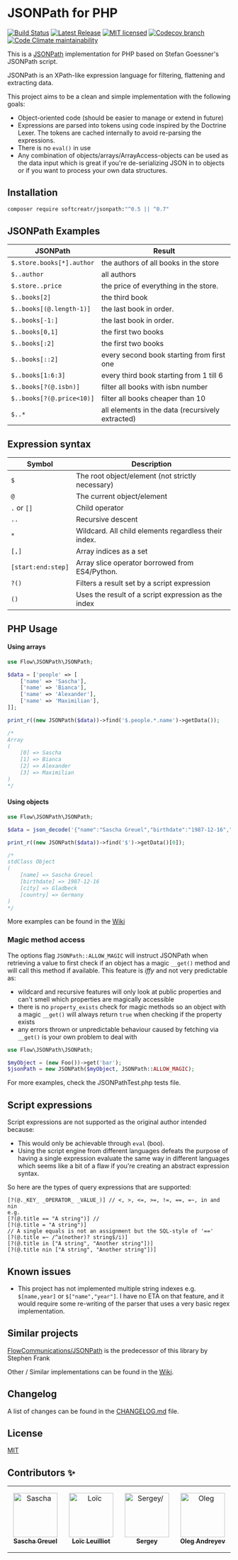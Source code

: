 # JSONPath for PHP

[![Build Status](https://img.shields.io/github/workflow/status/SoftCreatR/JSONPath/Test/main?label=Build%20Status)](https://github.com/SoftCreatR/JSONPath/actions?query=workflow%3ATest)
[![Latest Release](https://img.shields.io/packagist/v/SoftCreatR/JSONPath?color=blue&label=Latest%20Release)](https://packagist.org/packages/softcreatr/jsonpath)
[![MIT licensed](https://img.shields.io/badge/license-MIT-blue.svg)](./LICENSE)
[![Codecov branch](https://img.shields.io/codecov/c/github/SoftCreatR/JSONPath)](https://codecov.io/gh/SoftCreatR/JSONPath)
[![Code Climate maintainability](https://img.shields.io/codeclimate/maintainability-percentage/SoftCreatR/JSONPath)](https://codeclimate.com/github/SoftCreatR/JSONPath)

This is a [JSONPath](http://goessner.net/articles/JsonPath/) implementation for PHP based on Stefan Goessner's JSONPath script.

JSONPath is an XPath-like expression language for filtering, flattening and extracting data.

This project aims to be a clean and simple implementation with the following goals:

 - Object-oriented code (should be easier to manage or extend in future)
 - Expressions are parsed into tokens using code inspired by the Doctrine Lexer. The tokens are cached internally to avoid re-parsing the expressions.
 - There is no `eval()` in use
 - Any combination of objects/arrays/ArrayAccess-objects can be used as the data input which is great if you're de-serializing JSON in to objects or if you want to process your own data structures.

## Installation

```bash
composer require softcreatr/jsonpath:"^0.5 || ^0.7"
```

## JSONPath Examples

JSONPath                  | Result
--------------------------|-------------------------------------
`$.store.books[*].author` | the authors of all books in the store
`$..author`               | all authors
`$.store..price`          | the price of everything in the store.
`$..books[2]`             | the third book
`$..books[(@.length-1)]`  | the last book in order.
`$..books[-1:]`           | the last book in order.
`$..books[0,1]`           | the first two books
`$..books[:2]`            | the first two books
`$..books[::2]`           | every second book starting from first one
`$..books[1:6:3]`         | every third book starting from 1 till 6
`$..books[?(@.isbn)]`     | filter all books with isbn number
`$..books[?(@.price<10)]` | filter all books cheaper than 10
`$..*`                    | all elements in the data (recursively extracted)


Expression syntax
---

Symbol                | Description
----------------------|-------------------------
`$`                   | The root object/element (not strictly necessary)
`@`                   | The current object/element
`.` or `[]`           | Child operator
`..`                  | Recursive descent
`*`                   | Wildcard. All child elements regardless their index.
`[,]`                 | Array indices as a set
`[start:end:step]`    | Array slice operator borrowed from ES4/Python.
`?()`                 | Filters a result set by a script expression
`()`                  | Uses the result of a script expression as the index

## PHP Usage

#### Using arrays

```php
use Flow\JSONPath\JSONPath;

$data = ['people' => [
    ['name' => 'Sascha'],
    ['name' => 'Bianca'],
    ['name' => 'Alexander'],
    ['name' => 'Maximilian'],
]];

print_r((new JSONPath($data))->find('$.people.*.name')->getData());

/*
Array
(
    [0] => Sascha
    [1] => Bianca
    [2] => Alexander
    [3] => Maximilian
)
*/
```

#### Using objects

```php
use Flow\JSONPath\JSONPath;

$data = json_decode('{"name":"Sascha Greuel","birthdate":"1987-12-16","city":"Gladbeck","country":"Germany"}', false);

print_r((new JSONPath($data))->find('$')->getData()[0]);

/*
stdClass Object
(
    [name] => Sascha Greuel
    [birthdate] => 1987-12-16
    [city] => Gladbeck
    [country] => Germany
)
*/
```

More examples can be found in the [Wiki](https://github.com/SoftCreatR/JSONPath/wiki/Queries)

### Magic method access

The options flag `JSONPath::ALLOW_MAGIC` will instruct JSONPath when retrieving a value to first check if an object
has a magic `__get()` method and will call this method if available. This feature is *iffy* and
not very predictable as:

-  wildcard and recursive features will only look at public properties and can't smell which properties are magically accessible
-  there is no `property_exists` check for magic methods so an object with a magic `__get()` will always return `true` when checking
   if the property exists
-   any errors thrown or unpredictable behaviour caused by fetching via `__get()` is your own problem to deal with

```php
use Flow\JSONPath\JSONPath;

$myObject = (new Foo())->get('bar');
$jsonPath = new JSONPath($myObject, JSONPath::ALLOW_MAGIC);
```

For more examples, check the JSONPathTest.php tests file.

## Script expressions

Script expressions are not supported as the original author intended because:

-   This would only be achievable through `eval` (boo).
-   Using the script engine from different languages defeats the purpose of having a single expression evaluate the same way in different
    languages which seems like a bit of a flaw if you're creating an abstract expression syntax.

So here are the types of query expressions that are supported:

	[?(@._KEY_ _OPERATOR_ _VALUE_)] // <, >, <=, >=, !=, ==, =~, in and nin
	e.g.
	[?(@.title == "A string")] //
	[?(@.title = "A string")]
	// A single equals is not an assignment but the SQL-style of '=='
	[?(@.title =~ /^a(nother)? string$/i)]
	[?(@.title in ["A string", "Another string"])]
	[?(@.title nin ["A string", "Another string"])]
	
## Known issues

- This project has not implemented multiple string indexes e.g. `$[name,year]` or `$["name","year"]`. I have no ETA on that feature, and it would require some re-writing of the parser that uses a very basic regex implementation.

## Similar projects

[FlowCommunications/JSONPath](https://github.com/FlowCommunications/JSONPath) is the predecessor of this library by Stephen Frank

Other / Similar implementations can be found in the [Wiki](https://github.com/SoftCreatR/JSONPath/wiki/Other-Implementations).

## Changelog

A list of changes can be found in the [CHANGELOG.md](CHANGELOG.md) file. 

## License

[MIT](LICENSE)

## Contributors ✨

<table>
<tr>
    <td align="center" style="word-wrap: break-word; width: 150.0; height: 150.0">
        <a href=https://github.com/SoftCreatR>
            <img src=https://avatars.githubusercontent.com/u/81188?v=4 width="100;"  alt=Sascha Greuel/>
            <br />
            <sub style="font-size:14px"><b>Sascha Greuel</b></sub>
        </a>
    </td>
    <td align="center" style="word-wrap: break-word; width: 150.0; height: 150.0">
        <a href=https://github.com/warlof>
            <img src=https://avatars.githubusercontent.com/u/648753?v=4 width="100;"  alt=Loïc Leuilliot/>
            <br />
            <sub style="font-size:14px"><b>Loïc Leuilliot</b></sub>
        </a>
    </td>
    <td align="center" style="word-wrap: break-word; width: 150.0; height: 150.0">
        <a href=https://github.com/SG5>
            <img src=https://avatars.githubusercontent.com/u/3931761?v=4 width="100;"  alt=Sergey/>
            <br />
            <sub style="font-size:14px"><b>Sergey</b></sub>
        </a>
    </td>
    <td align="center" style="word-wrap: break-word; width: 150.0; height: 150.0">
        <a href=https://github.com/oleg-andreyev>
            <img src=https://avatars.githubusercontent.com/u/1244112?v=4 width="100;"  alt=Oleg Andreyev/>
            <br />
            <sub style="font-size:14px"><b>Oleg Andreyev</b></sub>
        </a>
    </td>
</tr>
</table>

